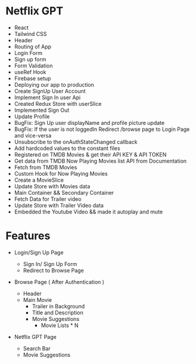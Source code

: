 # Netflix GPT

- React
- Tailwind CSS
- Header
- Routing of App
- Login Form
- Sign up form
- Form Validation
- useRef Hook
- Firebase setup
- Deploying our app to production
- Create SignUp User Account
- Implement Sign In user Api
- Created Redux Store with userSlice
- Implemented Sign Out
- Update Profile
- BugFix: Sign Up user displayName and profile picture update
- BugFix: If the user is not loggedIn Redirect /browse page to Login Page and vice-versa
- Unsubscribe to the onAuthStateChanged callback
- Add hardcoded values to the constant files
- Registered on TMDB Movies & get their API KEY & API TOKEN
- Get data from TMDB Now Playing Movies list API from Documentation 
- Fetch from TMDB Movies
- Custom Hook for Now Playing Movies
- Create a MovieSlice
- Update Store with Movies data
- Main Container && Secondary Container
- Fetch Data for Trailer video
- Update Store with Trailer Video data
- Embedded the Youtube Video && made it autoplay and mute


# Features

- Login/Sign Up Page
    - Sign In/ Sign Up Form
    - Redirect to Browse Page 

- Browse Page ( After Authentication )
    - Header
    - Main Movie
        - Trailer in Background
        - Title and Description
        - Movie Suggestions
            - Movie Lists * N

- Netflix GPT Page
    - Search Bar
    - Movie Suggestions

